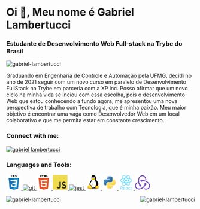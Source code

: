 <h1 align="left">Oi 👋, Meu nome é Gabriel Lambertucci</h1>

<h3 align="left">Estudante de Desenvolvimento Web Full-stack na Trybe do Brasil</h3>

<p align="left"> <img src="https://komarev.com/ghpvc/?username=gabriel-lambertucci&label=Profile%20views&color=0e75b6&style=flat" alt="gabriel-lambertucci" /> </p>


<p> Graduando em Engenharia de Controle e Automação pela UFMG, decidi no ano de 2021 seguir com um novo curso em paralelo de Desenvolvimento FullStack na Trybe em parceria com a XP inc. 
Posso afirmar que um novo ciclo na minha vida se inciou com essa escolha, pois o desenvolvimento Web que estou conhecendo a fundo agora, me apresentou uma nova perspectiva de trabalho com Tecnologia, que é minha paixão. Meu maior objetivo é encontrar uma vaga como Desenvolvedor Web em um local colaborativo e que me permita estar em constante crescimento. </p>

<h3 align="left">Connect with me:</h3>

<p align="left">
<a href="https://www.linkedin.com/in/gabriel-lambertucci/" target="_blank"><img align="center" src="https://raw.githubusercontent.com/rahuldkjain/github-profile-readme-generator/master/src/images/icons/Social/linked-in-alt.svg" alt="gabriel lambertucci" height="30" width="40" /></a>
</p>



<h3 align="left">Languages and Tools:</h3>

<p align="left"> <a href="https://www.w3schools.com/css/" target="_blank" rel="noreferrer"> <img src="https://raw.githubusercontent.com/devicons/devicon/master/icons/css3/css3-original-wordmark.svg" alt="css3" width="40" height="40"/> </a> <a href="https://git-scm.com/" target="_blank" rel="noreferrer"> <img src="https://www.vectorlogo.zone/logos/git-scm/git-scm-icon.svg" alt="git" width="40" height="40"/> </a> <a href="https://www.w3.org/html/" target="_blank" rel="noreferrer"> <img src="https://raw.githubusercontent.com/devicons/devicon/master/icons/html5/html5-original-wordmark.svg" alt="html5" width="40" height="40"/> </a> <a href="https://developer.mozilla.org/en-US/docs/Web/JavaScript" target="_blank" rel="noreferrer"> <img src="https://raw.githubusercontent.com/devicons/devicon/master/icons/javascript/javascript-original.svg" alt="javascript" width="40" height="40"/> </a> <a href="https://jestjs.io" target="_blank" rel="noreferrer"> <img src="https://www.vectorlogo.zone/logos/jestjsio/jestjsio-icon.svg" alt="jest" width="40" height="40"/> </a> <a href="https://www.linux.org/" target="_blank" rel="noreferrer"> <img src="https://raw.githubusercontent.com/devicons/devicon/master/icons/linux/linux-original.svg" alt="linux" width="40" height="40"/> </a> <a href="https://www.python.org" target="_blank" rel="noreferrer"> <img src="https://raw.githubusercontent.com/devicons/devicon/master/icons/python/python-original.svg" alt="python" width="40" height="40"/> </a> <a href="https://reactjs.org/" target="_blank" rel="noreferrer"> <img src="https://raw.githubusercontent.com/devicons/devicon/master/icons/react/react-original-wordmark.svg" alt="react" width="40" height="40"/> </a> <a href="https://redux.js.org" target="_blank" rel="noreferrer"> <img src="https://raw.githubusercontent.com/devicons/devicon/master/icons/redux/redux-original.svg" alt="redux" width="40" height="40"/> </a> </p>

<p><img align="left" src="https://github-readme-stats.vercel.app/api/top-langs?username=gabriel-lambertucci&show_icons=true&locale=en" alt="gabriel-lambertucci" /></p>

<p>&nbsp;<img align="right" src="https://github-readme-stats.vercel.app/api?username=gabriel-lambertucci&show_icons=true&locale=en" alt="gabriel-lambertucci" /></p>

